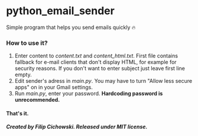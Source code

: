 # python_email_sender

Simple program that helps you send emails quickly :fire:

### How to use it?

1. Enter content to *content.txt* and *content_html.txt*. First file contains fallback for e-mail clients that don't display HTML, for example for security reasons. If you don't want to enter subject just leave first line empty.
2. Edit sender's adress in *main.py*. You may have to turn "Allow less secure apps" on in your Gmail settings.
3. Run *main.py*, enter your password. **Hardcoding password is unrecommended.**

#### That's it.

##### Created by Filip Cichowski. Released under MIT license.
